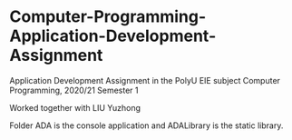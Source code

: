 # Computer-Programming-Application-Development-Assignment
Application Development Assignment in the PolyU EIE subject Computer Programming, 2020/21 Semester 1

Worked together with LIU Yuzhong

Folder ADA is the console application and ADALibrary is the static library.
